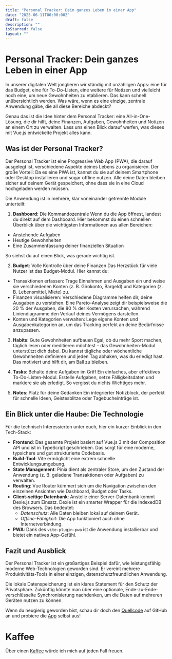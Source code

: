 ```yaml
---
title: "Personal Tracker: Dein ganzes Leben in einer App"
date: "2025-06-11T00:00:00Z"
draft: false
description: ""
isStarred: false
layout: ""
---
```


# Personal Tracker: Dein ganzes Leben in einer App

In unserer digitalen Welt jonglieren wir ständig mit unzähligen Apps: eine für das Budget, eine für To-Do-Listen, eine weitere für Notizen und vielleicht noch eine, um neue Gewohnheiten zu etablieren. Das kann schnell unübersichtlich werden. Was wäre, wenn es eine einzige, zentrale Anwendung gäbe, die all diese Bereiche abdeckt?

Genau das ist die Idee hinter dem Personal Tracker: eine All-in-One-Lösung, die dir hilft, deine Finanzen, Aufgaben, Gewohnheiten und Notizen an einem Ort zu verwalten. Lass uns einen Blick darauf werfen, was dieses mit Vue.js entwickelte Projekt alles kann.

## Was ist der Personal Tracker?

Der Personal Tracker ist eine Progressive Web App (PWA), die darauf ausgelegt ist, verschiedene Aspekte deines Lebens zu organisieren. Der große Vorteil: Da es eine PWA ist, kannst du sie auf deinem Smartphone oder Desktop installieren und sogar offline nutzen. Alle deine Daten bleiben sicher auf deinem Gerät gespeichert, ohne dass sie in eine Cloud hochgeladen werden müssen.

Die Anwendung ist in mehrere, klar voneinander getrennte Module unterteilt:

1. **Dashboard:** Die Kommandozentrale
   Wenn du die App öffnest, landest du direkt auf dem Dashboard. Hier bekommst du einen schnellen Überblick über die wichtigsten Informationen aus allen Bereichen:

- Anstehende Aufgaben
- Heutige Gewohnheiten
- Eine Zusammenfassung deiner finanziellen Situation

So siehst du auf einen Blick, was gerade wichtig ist.

2. **Budget**: Volle Kontrolle über deine Finanzen
   Das Herzstück für viele Nutzer ist das Budget-Modul. Hier kannst du:

- Transaktionen erfassen: Trage Einnahmen und Ausgaben ein und weise sie verschiedenen Konten (z. B. Girokonto, Bargeld) und Kategorien (z. B. Lebensmittel, Miete) zu.
- Finanzen visualisieren: Verschiedene Diagramme helfen dir, deine Ausgaben zu verstehen. Eine Pareto-Analyse zeigt dir beispielsweise die 20 % der Ausgaben, die 80 % der Kosten verursachen, während Liniendiagramme den Verlauf deines Vermögens darstellen.
- Konten und Kategorien verwalten: Lege eigene Konten und Ausgabenkategorien an, um das Tracking perfekt an deine Bedürfnisse anzupassen.

3. **Habits**: Gute Gewohnheiten aufbauen
   Egal, ob du mehr Sport machen, täglich lesen oder meditieren möchtest – das Gewohnheiten-Modul unterstützt dich dabei. Du kannst tägliche oder wöchentliche Gewohnheiten definieren und jeden Tag abhaken, was du erledigt hast. Das motiviert und hilft dir, am Ball zu bleiben.

4. **Tasks**: Behalte deine Aufgaben im Griff
   Ein einfaches, aber effektives To-Do-Listen-Modul. Erstelle Aufgaben, setze Fälligkeitsdaten und markiere sie als erledigt. So vergisst du nichts Wichtiges mehr.

5. **Notes**: Platz für deine Gedanken
   Ein integrierter Notizblock, der perfekt für schnelle Ideen, Geistesblitze oder Tagebucheinträge ist.

## Ein Blick unter die Haube: Die Technologie

Für die technisch Interessierten unter euch, hier ein kurzer Einblick in den Tech-Stack:

- **Frontend**: Das gesamte Projekt basiert auf Vue.js 3 mit der Composition API und ist in TypeScript geschrieben. Das sorgt für eine moderne, typsichere und gut strukturierte Codebasis.
- **Build-Tool**: Vite ermöglicht eine extrem schnelle Entwicklungsumgebung.
- **State Management**: Pinia dient als zentraler Store, um den Zustand der Anwendung (z. B. geladene Transaktionen oder Aufgaben) zu verwalten.
- **Routing**: Vue Router kümmert sich um die Navigation zwischen den einzelnen Ansichten wie Dashboard, Budget oder Tasks.
- **Client-seitige Datenbank**: Anstelle einer Server-Datenbank kommt Dexie.js zum Einsatz. Dexie ist ein smarter Wrapper für die IndexedDB des Browsers. Das bedeutet:
  - _Datenschutz_: Alle Daten bleiben lokal auf deinem Gerät.
  - _Offline-Fähigkeit_: Die App funktioniert auch ohne Internetverbindung.
- **PWA**: Dank des `vite-plugin-pwa` ist die Anwendung installierbar und bietet ein natives App-Gefühl.

## Fazit und Ausblick

Der Personal Tracker ist ein großartiges Beispiel dafür, wie leistungsfähig moderne Web-Technologien geworden sind. Er vereint mehrere Produktivitäts-Tools in einer einzigen, datenschutzfreundlichen Anwendung.

Die lokale Datenspeicherung ist ein klares Statement für den Schutz der Privatsphäre. Zukünftig könnte man über eine optionale, Ende-zu-Ende-verschlüsselte Synchronisierung nachdenken, um die Daten auf mehreren Geräten nutzen zu können.

Wenn du neugierig geworden bist, schau dir doch den
[Quellcode](https://github.com/KayBeckmann/personal-tracker)
auf GitHub an und probiere die
[App](https://personal-tracker.kay-beckmann.de/)
selbst aus!

# Kaffee

Über einen
[Kaffee](https://www.buymeacoffee.com/snuppedelua)
würde ich mich auf jeden Fall freuen.
